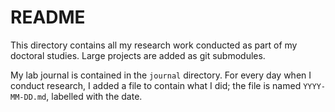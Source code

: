 # README

This directory contains all my research work conducted as part of my doctoral studies.
Large projects are added as git submodules.

My lab journal is contained in the `journal` directory.
For every day when I conduct research, I added a file to contain what I did; the file is named `YYYY-MM-DD.md`, labelled with the date.